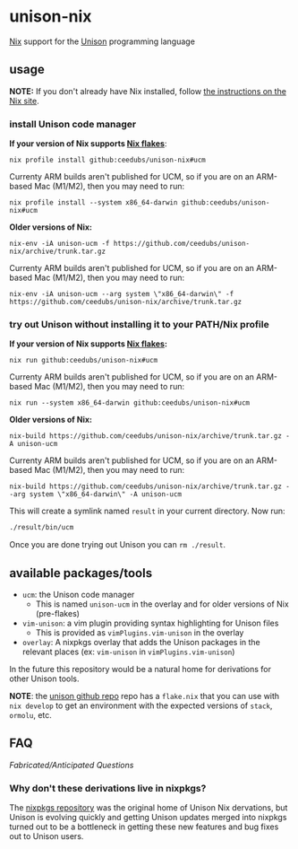 # unison-nix

[Nix] support for the [Unison] programming language

## usage

**NOTE:** If you don't already have Nix installed, follow [the instructions on the Nix site](https://nixos.org/download.html).

### install Unison code manager

**If your version of Nix supports [Nix flakes]**:

```
nix profile install github:ceedubs/unison-nix#ucm
```

Currenty ARM builds aren't published for UCM, so if you are on an ARM-based Mac (M1/M2), then you may need to run:

```
nix profile install --system x86_64-darwin github:ceedubs/unison-nix#ucm
```

**Older versions of Nix:**

```
nix-env -iA unison-ucm -f https://github.com/ceedubs/unison-nix/archive/trunk.tar.gz
```

Currenty ARM builds aren't published for UCM, so if you are on an ARM-based Mac (M1/M2), then you may need to run:

```
nix-env -iA unison-ucm --arg system \"x86_64-darwin\" -f https://github.com/ceedubs/unison-nix/archive/trunk.tar.gz
```

### try out Unison without installing it to your PATH/Nix profile

**If your version of Nix supports [Nix flakes]:**

```
nix run github:ceedubs/unison-nix#ucm
```

Currenty ARM builds aren't published for UCM, so if you are on an ARM-based Mac (M1/M2), then you may need to run:

```
nix run --system x86_64-darwin github:ceedubs/unison-nix#ucm
```

**Older versions of Nix:**

```
nix-build https://github.com/ceedubs/unison-nix/archive/trunk.tar.gz -A unison-ucm
```

Currenty ARM builds aren't published for UCM, so if you are on an ARM-based Mac (M1/M2), then you may need to run:

```
nix-build https://github.com/ceedubs/unison-nix/archive/trunk.tar.gz --arg system \"x86_64-darwin\" -A unison-ucm
```


This will create a symlink named `result` in your current directory. Now run:

```sh
./result/bin/ucm
```

Once you are done trying out Unison you can `rm ./result`.

## available packages/tools

* `ucm`: the Unison code manager
  * This is named `unison-ucm` in the overlay and for older versions of Nix (pre-flakes)
* `vim-unison`: a vim plugin providing syntax highlighting for Unison files
  * This is provided as `vimPlugins.vim-unison` in the overlay
* `overlay`: A nixpkgs overlay that adds the Unison packages in the relevant places (ex: `vim-unison` in `vimPlugins.vim-unison`)

In the future this repository would be a natural home for derivations for other Unison tools.

**NOTE**: the [unison github repo](https://github.com/unisonweb/unison) repo has a `flake.nix` that you can use with `nix develop` to get an environment with the expected versions of `stack`, `ormolu`, etc.

## FAQ

*Fabricated/Anticipated Questions*

### Why don't these derivations live in nixpkgs?

The [nixpkgs repository][nixpkgs] was the original home of Unison Nix dervations, but Unison is evolving quickly and getting Unison updates merged into nixpkgs turned out to be a bottleneck in getting these new features and bug fixes out to Unison users.

[Nix]: https://nixos.org/
[Nix Flakes]: https://nixos.wiki/wiki/Flakes
[nixpkgs]: https://github.com/nixos/nixpkgs
[Stack]: https://docs.haskellstack.org/en/stable/README/
[Unison]: https://www.unisonweb.org/
